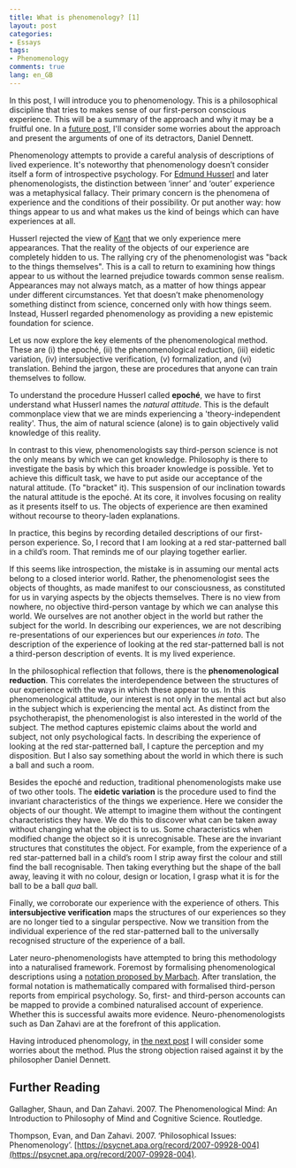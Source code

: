 ```yaml
---
title: What is phenomenology? [1]
layout: post
categories:
- Essays
tags:
- Phenomenology
comments: true
lang: en_GB
---
```

In this post, I will introduce you to phenomenology. This is a philosophical discipline that tries to makes sense of our first-person conscious experience. This will be a summary of the approach and why it may be a fruitful one. In a [future post](https://blog.srazavi.com/essays/2020/04/08/what-is-phenomenology-2.html), I'll consider some worries about the approach and present the arguments of one of its detractors, Daniel Dennett.
<!--more-->

Phenomenology attempts to provide a careful analysis of descriptions of lived experience. It's noteworthy that phenomenology doesn’t consider itself a form of introspective psychology.  For [Edmund Husserl](https://www.iep.utm.edu/husserl/) and later phenomenologists, the distinction between ‘inner’ and ‘outer’ experience was a metaphysical fallacy. Their primary concern is the phenomena of experience and the conditions of their possibility. Or put another way: how things appear to us and what makes us the kind of beings which can have experiences at all. 

Husserl rejected the view of [Kant](https://www.iep.utm.edu/kantview/#SH2c) that we only experience mere appearances. That the reality of the objects of our experience are completely hidden to us. The rallying cry of the phenomenologist was "back to the things themselves". This is a call to return to examining how things appear to us without the learned prejudice towards common sense realism. Appearances may not always match, as a matter of how things appear under different circumstances. Yet that doesn’t make phenomenology something distinct from science, concerned only with how things seem. Instead, Husserl regarded phenomenology as providing a new epistemic foundation for science.

Let us now explore the key elements of the phenomenological method. These are (i) the epoché, (ii) the phenomenological reduction, (iii) eidetic variation, (iv) intersubjective verification, (v) formalization, and (vi) translation. Behind the jargon, these are procedures that anyone can train themselves to follow.

To understand the procedure Husserl called **epoché**, we have to first understand what Husserl names the _natural attitude_.  This is the default commonplace view that we are minds experiencing a 'theory-independent reality'. Thus, the aim of natural science (alone) is to gain objectively valid knowledge of this reality. 

In contrast to this view, phenomenologists say third-person science is not the only means by which we can get knowledge. Philosophy is there to investigate the basis by which this broader knowledge is possible. Yet to achieve this difficult task, we have to put aside our acceptance of the natural attitude. (To "bracket" it). This suspension of our inclination towards the natural attitude is the epoché. At its core, it involves focusing on reality as it presents itself to us. The objects of experience are then examined without recourse to theory-laden explanations. 

In practice, this begins by recording detailed descriptions of our first-person experience. So, I record that I am looking at a red star-patterned ball in a child’s room. That reminds me of our playing together earlier.

If this seems like introspection, the mistake is in assuming our mental acts belong to a closed interior world. Rather, the phenomenologist sees the objects of thoughts, as made manifest to our consciousness, as constituted for us in varying aspects by the objects themselves. There is no view from nowhere, no objective third-person vantage by which we can analyse this world. We ourselves are not another object in the world but rather the subject for the world.  In describing our experiences, we are not describing re-presentations of our experiences but our experiences _in toto_.  The description of the experience of looking at the red star-patterned ball is not a third-person description of events. It is my lived experience.

In the philosophical reflection that follows, there is the **phenomenological reduction**. This correlates the interdependence between the structures of our experience with the ways in which these appear to us. In this phenomenological attitude, our interest is not only in the mental act but also in the subject which is experiencing the mental act. As distinct from the psychotherapist, the phenomenologist is also interested in the world of the subject. The method captures epistemic claims about the world and subject, not only psychological facts. In describing the experience of looking at the red star-patterned ball, I capture the perception and my disposition. But I also say something about the world in which there is such a ball and such a room.

Besides the epoché and reduction, traditional phenomenologists make use of two other tools. The **eidetic variation** is the procedure used to find the invariant characteristics of the things we experience. Here we consider the objects of our thought. We attempt to imagine them without the contingent characteristics they have. We do this to discover what can be taken away without changing what the object is to us. Some characteristics when modified change the object so it is unrecognisable. These are the invariant structures that constitutes the object. For example, from the experience of a red star-patterned ball in a child’s room I strip away first the colour and still find the ball recognisable. Then taking everything but the shape of the ball away, leaving it with no colour, design or location, I grasp what it is for the ball to be a ball _qua_ ball. 

Finally, we corroborate our experience with the experience of others. This **intersubjective verification** maps the structures of our experiences so they are no longer tied to a singular perspective. Now we transition from the individual experience of the red star-patterned ball to the universally recognised structure of the experience of a ball. 

Later neuro-phenomenologists have attempted to bring this methodology into a naturalised framework. Foremost by formalising phenomenological descriptions using a [notation proposed by Marbach](file:///Users/seyedrazavi/Downloads/08_Marbach.pdf). After translation, the formal notation is mathematically compared with formalised third-person reports from empirical psychology. So, first- and third-person accounts can be mapped to provide a combined naturalised account of experience. Whether this is successful awaits more evidence. Neuro-phenomenologists such as Dan Zahavi are at the forefront of this application.

Having introduced phenomology, in [the next post](https://blog.srazavi.com/essays/2020/04/08/what-is-phenomenology-2.html) I will consider some worries about the method. Plus the strong objection raised against it by the philosopher Daniel Dennett. 

## Further Reading

Gallagher, Shaun, and Dan Zahavi. 2007. The Phenomenological Mind: An Introduction to Philosophy of Mind and Cognitive Science. Routledge.

Thompson, Evan, and Dan Zahavi. 2007. ‘Philosophical Issues: Phenomenology’. [https://psycnet.apa.org/record/2007-09928-004](https://psycnet.apa.org/record/2007-09928-004).
